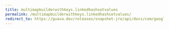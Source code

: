 ```yaml
---
title: multimapbuilderwithkeys.linkedhashsetvalues
permalink: /multimapbuilderwithkeys.linkedhashsetvalues/
redirect_to: https://guava.dev/releases/snapshot-jre/api/docs/com/google/common/collect/MultimapBuilder.MultimapBuilderWithKeys.html#linkedHashSetValues--
---
```

